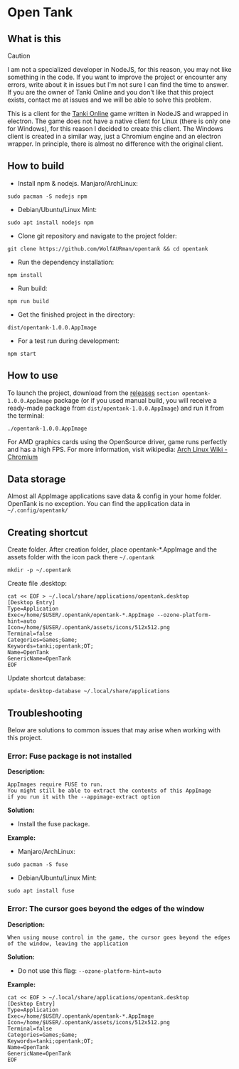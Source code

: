# Open Tank

## What is this

> [!CAUTION]
> I am not a specialized developer in NodeJS, for this reason, you may not like something in the code. If you want to improve the project or encounter any errors, write about it in issues but I'm not sure I can find the time to answer. If you are the owner of Tanki Online and you don't like that this project exists, contact me at issues and we will be able to solve this problem.

This is a client for the [Tanki Online](https://tankionline.com) game written in NodeJS and wrapped in electron. The game does not have a native client for Linux (there is only one for Windows), for this reason I decided to create this client.
The Windows client is created in a similar way, just a Chromium engine and an electron wrapper. In principle, there is almost no difference with the original client.

## How to build

* Install npm & nodejs. Manjaro/ArchLinux:
```
sudo pacman -S nodejs npm
```

* Debian/Ubuntu/Linux Mint:
```
sudo apt install nodejs npm
```

* Clone git repository and navigate to the project folder:
```
git clone https://github.com/WolfAURman/opentank && cd opentank
```

* Run the dependency installation:
```
npm install
```

* Run build:
```
npm run build
```

* Get the finished project in the directory:
```
dist/opentank-1.0.0.AppImage
```

* For a test run during development:
```
npm start
```

## How to use

To launch the project, download from the [releases](https://github.com/WolfAURman/opentank/releases) ```section opentank-1.0.0.AppImage``` package (or if you used manual build, you will receive a ready-made package from ``dist/opentank-1.0.0.AppImage``) and run it from the terminal:
```
./opentank-1.0.0.AppImage
```

For AMD graphics cards using the OpenSource driver, game runs perfectly and has a high FPS.
For more information, visit wikipedia: [Arch Linux Wiki - Chromium](https://wiki.archlinux.org/title/Chromium)

## Data storage

Almost all AppImage applications save data & config in your home folder. OpenTank is no exception. You can find the application data in ```~/.config/opentank/```

## Creating shortcut

Create folder. After creation folder, place opentank-*.AppImage and the assets folder with the icon pack there ```~/.opentank```
```
mkdir -p ~/.opentank
```

Create file .desktop:
```
cat << EOF > ~/.local/share/applications/opentank.desktop
[Desktop Entry]
Type=Application
Exec=/home/$USER/.opentank/opentank-*.AppImage --ozone-platform-hint=auto
Icon=/home/$USER/.opentank/assets/icons/512x512.png
Terminal=false
Categories=Games;Game;
Keywords=tanki;opentank;OT;
Name=OpenTank
GenericName=OpenTank
EOF
```

Update shortcut database:
```
update-desktop-database ~/.local/share/applications
```

## Troubleshooting

Below are solutions to common issues that may arise when working with this project.

### Error: Fuse package is not installed

**Description:**
```
AppImages require FUSE to run. 
You might still be able to extract the contents of this AppImage 
if you run it with the --appimage-extract option
```

**Solution:**
- Install the fuse package.

**Example:**
* Manjaro/ArchLinux:
```
sudo pacman -S fuse
```

* Debian/Ubuntu/Linux Mint:
```
sudo apt install fuse
```

### Error: The cursor goes beyond the edges of the window

**Description:**
```
When using mouse control in the game, the cursor goes beyond the edges of the window, leaving the application
```

**Solution:**
- Do not use this flag: `--ozone-platform-hint=auto`

**Example:**
```
cat << EOF > ~/.local/share/applications/opentank.desktop
[Desktop Entry]
Type=Application
Exec=/home/$USER/.opentank/opentank-*.AppImage
Icon=/home/$USER/.opentank/assets/icons/512x512.png
Terminal=false
Categories=Games;Game;
Keywords=tanki;opentank;OT;
Name=OpenTank
GenericName=OpenTank
EOF
```
